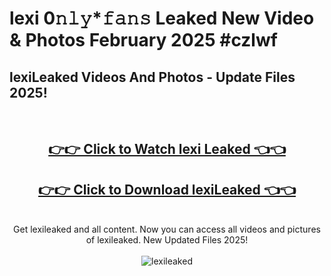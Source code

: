 # lexi 0𝚗𝚕𝚢*𝚏𝚊𝚗𝚜 Leaked New Video & Photos February 2025 #czlwf

<h2>lexiLeaked Videos And Photos - Update Files 2025!</h2>
<br>
<div align="center">
<h2><a href="https://mediaupload.pro?title=lexi&ref=11F" rel="nofollow">👉👉 Click to Watch lexi Leaked 👈👈</a></h2>
<h2><a href="https://mediaupload.pro?title=lexi&ref=11F" rel="nofollow">👉👉 Click to Download lexiLeaked 👈👈</a></h2>
<br>
Get lexileaked and all content. Now you can access all videos and pictures of lexileaked. New Updated Files 2025!
<br>
<br>
<a href="https://mediaupload.pro?title=lexi&ref=11F" rel="nofollow" data-target="animated-image.originalLink"><img src="https://i.ibb.co/Gkj2r4b/banner.png" alt="lexileaked" style="max-width: 100%; display: inline-block;" data-target="animated-image.originalImage"></a>
</div>
<br>

